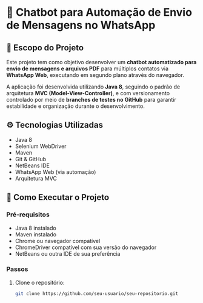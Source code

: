 # 🤖 Chatbot para Automação de Envio de Mensagens no WhatsApp

## 📌 Escopo do Projeto

Este projeto tem como objetivo desenvolver um **chatbot automatizado para envio de mensagens e arquivos PDF** para múltiplos contatos via **WhatsApp Web**, executando em segundo plano através do navegador.

A aplicação foi desenvolvida utilizando **Java 8**, seguindo o padrão de arquitetura **MVC (Model-View-Controller)**, e com versionamento controlado por meio de **branches de testes no GitHub** para garantir estabilidade e organização durante o desenvolvimento.


## ⚙️ Tecnologias Utilizadas

- Java 8
- Selenium WebDriver
- Maven
- Git & GitHub
- NetBeans IDE
- WhatsApp Web (via automação)
- Arquitetura MVC


## 🚀 Como Executar o Projeto

### Pré-requisitos

- Java 8 instalado
- Maven instalado
- Chrome ou navegador compatível
- ChromeDriver compatível com sua versão do navegador
- NetBeans ou outra IDE de sua preferência

### Passos

1. Clone o repositório:

   ```bash
   git clone https://github.com/seu-usuario/seu-repositorio.git
